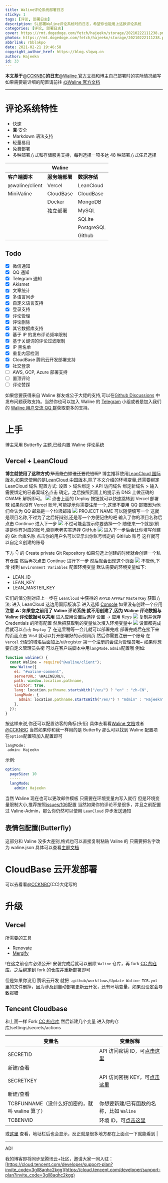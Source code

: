```yaml
---
title: Waline评论系统部署日志
sticky: 1
tags: [评论, 部署日志]
description: SL部署Waline评论系统时的日志，希望你也能用上这款评论系统
categories: [评论, 部署日志]
cover: https://rmt.dogedoge.com/fetch/hajeekn/storage/20210222111238.png
photos: https://rmt.dogedoge.com/fetch/hajeekn/storage/20210222111238.png
abbrlink: rbblakpo
date: 2021-02-21 19:46:58
copyright_author_href: https://blog.slqwq.cn
author: Hajeekn
id: 33
---
```


**本文基于**[@CCKNBC](https://blog.ccknbc.cc/posts/waline-commens-system-deployment-logs/)**的日志**[@Waline 官方文档](https://waline.js.org/)和博主自己部署时的实际情况编写
如果需要最详细的配置请前往 [@Waline 官方文档](https://waline.js.org/)

---

# 评论系统特性

- 快速
- **真**·安全
- Markdown 语法支持
- 轻量易用
- 免费部署
- 多种部署方式和存储服务支持，每列选择一项多达 48 种部署方式任君选择

|                | Waline         |              |
| -------------- | -------------- | ------------ |
| **客户端脚本** | **服务端部署** | **数据存储** |
| @waline/client | Vercel         | LeanCloud    |
| MiniValine     | CloudBase      | CloudBase    |
|                | Docker         | MongoDB      |
|                | 独立部署       | MySQL        |
|                |                | SQLite       |
|                |                | PostgreSQL   |
|                |                | Github       |

## Todo

- [x] 微信通知
- [x] QQ 通知
- [x] Telegram 通知
- [x] Akismet
- [x] 文章统计
- [x] 多语言同步
- [x] 自定义语言支持
- [x] 登录支持
- [x] 评论管理
- [x] 评论删除
- [x] 其它数据库支持
- [x] 基于 IP 的发布评论频率限制
- [x] 基于关键词的评论过滤限制
- [x] IP 黑名单
- [x] 重复内容检测
- [x] CloudBase 腾讯云开发部署支持
- [x] 社交登录
- [ ] AWS, GCP, Azure 部署支持
- [ ] 置顶评论
- [ ] 评论赞踩

如果您要获得来自 Waline 群友或公子大佬的支持,可以在[Github Discussions](https://github.com/lizheming/waline/discussions) 中发布问题获取支持。当然你也可以加入 Waline 的 [Telegram](https://t.me/walinejs) 小组或者是加入我们的 [Waline 用户交流 QQ 群](https://qm.qq.com/cgi-bin/qm/qr?k=rPZvq_EBfwQa6QZX7sToVlhH49c6ed0R&jump_from=webapi)获取更多的支持。

# 上手

博主采用 Butterfly 主题,已经内置 Waline 评论系统

## Vercel + LeanCloud

**博主就使用了这种方式**~~(毕竟能白嫖谁还要花钱啊?~~
博主推荐使用[LeanCloud 国际版本](https://leancloud.app),如果您使用的是[LeanCloud 中国版本](https://leancloud.cn),除了本文介绍的环境变量,还需要绑定 LeanCloud 域名
配置方式: 设置 > 域名绑定 > API 访问域名 绑定新域名 > 输入需要绑定的已备案域名点击 确定。之后按照页面上的提示去 DNS 上做正确的 CNAME 解析即可。
[ ](https://vercel.com/import/project?template=https://github.com/lizheming/waline/tree/master/example)![](https://cdn.nlark.com/yuque/0/2021/svg/12488964/1613908946082-2b97a876-6dcf-437c-8b06-d1be78602a82.svg#crop=0&crop=0&crop=1&crop=1&height=32&id=SkrZu&originHeight=32&originWidth=92&originalType=binary&ratio=1&rotation=0&showTitle=false&size=0&status=done&style=none&title=&width=92)
点击上面的 Deploy 按钮就可以快速跳转到 Vercel 部署辣
如果你没有 Vercel 账号,可能提示你需要注册一个,这里不要用 QQ 邮箱因为他们会认为 QQ 邮箱是一个垃圾邮箱
![](https://rmt.ladydaily.com/fetch/hajeekn/storage/202204171106702.png#crop=0&crop=0&crop=1&crop=1&id=nd4Cj&originHeight=875&originWidth=1896&originalType=binary&ratio=1&rotation=0&showTitle=false&status=done&style=none&title=)
PROJECT NAME 可以随便填写一个
这就是项目名称,不过为了之后好辩别,还是写一个方便记住的吧
输入了你的项目名称后点击 Continue 进入下一步
![](https://rmt.ladydaily.com/fetch/hajeekn/storage/202204171107459.png#crop=0&crop=0&crop=1&crop=1&id=GLi6Z&originHeight=874&originWidth=1898&originalType=binary&ratio=1&rotation=0&showTitle=false&status=done&style=none&title=)
不过可能会提示你要选择一个
随便来一个就是(前提是你有对应的账号,否则老老实实选择 GitHub
![](https://rmt.ladydaily.com/fetch/hajeekn/storage/202204171107509.png#crop=0&crop=0&crop=1&crop=1&id=uKJnF&originHeight=429&originWidth=937&originalType=binary&ratio=1&rotation=0&showTitle=false&status=done&style=none&title=)
进入下一步后会让你填写创建的 Git 仓库名称
点击你的用户名可以显示出你账号绑定的 GitHub 账号
这样就可以自定义创建的账号

下方 👇 的 Create private Git Repository 如果勾选上创建的时候就会创建一个私有仓库
然后再次点击 Continue 进行下一步
然后就会出现这个页面
![](https://rmt.ladydaily.com/fetch/hajeekn/storage/202204171107245.png#crop=0&crop=0&crop=1&crop=1&id=ARA2n&originHeight=863&originWidth=1895&originalType=binary&ratio=1&rotation=0&showTitle=false&status=done&style=none&title=)
不管他,下滑
找到 `Environment Variables` 配置环境变量
默认需要的环境变量如下:

- LEAN_ID
- LEAN_KEY
- LEAN_MASTER_KEY

它们的值分别对应上一步在 `LeanCloud` 中获得的 `APPID` `APPKEY` `MasterKey`
获取方法:
进入 LeanCloud
这边用国际版演示
进入选择 [Console](https://console.leancloud.app/)
如果没有创建一个应用
**注意 ⚠: 如果您之前用了 Valine 评论系统 就不用创建了,因为 Waline 评论数据与 Valine 评论数据可以共用**
进入应用设置后选择 设置 -> 应用 Keys
![](https://rmt.ladydaily.com/fetch/hajeekn/storage/202204171107450.png#crop=0&crop=0&crop=1&crop=1&id=N57mx&originHeight=512&originWidth=915&originalType=binary&ratio=1&rotation=0&showTitle=false&status=done&style=none&title=)
复制并保存 Credentials 的所有配置
然后把获取到的变量依次填入环境变量中
![](https://rmt.ladydaily.com/fetch/hajeekn/storage/202204171108331.png#crop=0&crop=0&crop=1&crop=1&id=JpTSM&originHeight=376&originWidth=948&originalType=binary&ratio=1&rotation=0&showTitle=false&status=done&style=none&title=)
设置都完成后就可以点击 `Deploy` 了
在这里稍等一会儿就可以部署完成
部署完成后在接下来的页面点击 Visit
就可以打开部署好的示例网页
然后你需要注册一个账号
在 `Vercel` 分配的域名后面加上/ui/register
第一个注册的会成为管理员哦~
如果你想要自定义管理员头衔
可以在客户端脚本中用`langMode.admin`配置哦
例如:

```javascript
function waline() {
  const Waline = require("@waline/client");
  new Waline({
    el: "#waline-comment",
    serverURL: %WALINEURL%,
    path: window.location.pathname,
    visitor: true,
    lang: location.pathname.startsWith("/en/") ? "en" : "zh-CN",
    langMode: {
      admin: location.pathname.startsWith("/en/") ? "Admin" : "Hajeekn",
    },
  });
}
```

按这样来说,你还可以配置访客的角标(头衔)
具体去看看[Waline 文档](https://waline.js.org/)或者[@CCKNBC](https://blog.ccknbc.cc/)
当然如果你和我一样用的是 Butterfly
那么可以找到 Waline 配置项
在`option`配置项加入配置即可

    langMode:
     admin: Hajeekn
示例:

```yaml
option:
  pageSize: 10
  ·····
  langMode:
    admin: Hajeekn
```

当然 Waline 现在也可以更改邮件模板
只需要在环境变量内写入就行
但是环境变量限制大小,推荐按照[issues/106](https://github.com/lizheming/waline/issues/106)配置
当然如果你的评论不是很多，并且之前配置过 Valine-Admin，那么你仍然可以使用 `LeanCloud` 异步发送通知

## 表情包配置(Butterfly)

这部分和 Valine 没多大差别,格式也可以直接复制粘贴 Valine 的
只需要把名字改为 waline.json
具体可以查看[主题文档](https://butterfly.js.org/posts/ceeb73f/#%E8%A9%95%E8%AB%96)

# CloudBase 云开发部署

可以去看看[@CCKNBC](https://blog.ccknbc.cc/posts/waline-commens-system-deployment-logs/#CloudBase-%E4%BA%91%E5%BC%80%E5%8F%91%E9%83%A8%E7%BD%B2)(CC)大佬写的

# 升级

## Vercel

所需要的工具

- [Renovate](https://github.com/marketplace/renovate)
- [Mergify](https://github.com/marketplace/mergify)

!在这之前仓库必须公开!
安装完成后就可以删除 `Waline` 仓库，再 fork [CC 的仓库](https://github.com/ccknbc-actions/waline)，之后绑定到 fork 的仓库并重新部署即可

但是如果你没用 腾讯云开发 就把 `.github/workflows/Update Waline TCB.yml`   里的文件删掉，因为涉及到自动部署更新云开发，还有环境变量，如果没设定会导致报错

## Tencent Cloudbase

和上面一样
Fork [CC 的仓库](https://github.com/ccknbc-actions/waline) 然后新建几个变量
进入你的仓库/settings/secrets/actions

| 变量名                                         | 变量解释                                                                   |
| ---------------------------------------------- | -------------------------------------------------------------------------- |
| SECRETID                                       | API 访问密钥 ID，可[点击这里](https://console.cloud.tencent.com/cam/capi)  |
| 新建/查看                                      |
| SECRETKEY                                      | API 访问密钥 KEY，可[点击这里](https://console.cloud.tencent.com/cam/capi) |
| 新建/查看                                      |
| TCBFUNNAME（没什么好加密的，就叫 waline 算了） | 你想要新建/已有函数的名称，比如 `Waline`                                   |
| TCBENVID                                       | 环境 ID，可[点击这里](https://console.cloud.tencent.com/tcb/env/overview)  |

或[这里](https://console.cloud.tencent.com/tcb/env/index)
查看，地址栏后也会显示，反正就是很多地方都在上面点一下就能看到 |

---

AD!

我的博客即将同步至腾讯云+社区，邀请大家一同入驻：[https://cloud.tencent.com/developer/support-plan?invite_code=3gll8aqhc2kgg](https://cloud.tencent.com/developer/support-plan?invite_code=3gll8aqhc2kgg)

